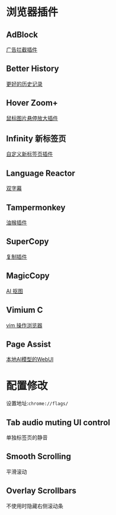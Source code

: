 # 浏览器插件
## AdBlock
[广告拦截插件](https://chromewebstore.google.com/detail/adblock-%E2%80%94-%E6%9C%80%E4%BD%B3%E5%B9%BF%E5%91%8A%E6%8B%A6%E6%88%AA%E5%B7%A5%E5%85%B7/gighmmpiobklfepjocnamgkkbiglidom)
## Better History
[更好的历史记录](https://chrome.google.com/webstore/detail/egehpkpgpgooebopjihjmnpejnjafefi)
## Hover Zoom+
[鼠标图片悬停放大插件](https://chromewebstore.google.com/detail/hover-zoom+/pccckmaobkjjboncdfnnofkonhgpceea)
## Infinity 新标签页
[自定义新标签页插件](https://chrome.google.com/webstore/detail/nnnkddnnlpamobajfibfdgfnbcnkgngh)
## Language Reactor
[双字幕](https://chromewebstore.google.com/detail/language-reactor/hoombieeljmmljlkjmnheibnpciblicm)
## Tampermonkey
[油猴插件](https://chromewebstore.google.com/detail/%E7%AF%A1%E6%94%B9%E7%8C%B4/dhdgffkkebhmkfjojejmpbldmpobfkfo)
## SuperCopy
[复制插件](https://chromewebstore.google.com/detail/supercopy-%E8%B6%85%E7%BA%A7%E5%A4%8D%E5%88%B6/onepmapfbjohnegdmfhndpefjkppbjkm)
## MagicCopy
[AI 抠图](https://chromewebstore.google.com/detail/magic-copy/nnifclicibdhgakebbnbfmomniihfmkg)
## Vimium C
[vim 操作浏览器](https://chromewebstore.google.com/detail/vimium-c-%E5%85%A8%E9%94%AE%E7%9B%98%E6%93%8D%E4%BD%9C%E6%B5%8F%E8%A7%88%E5%99%A8/hfjbmagddngcpeloejdejnfgbamkjaeg)
## Page Assist
[本地AI模型的WebUI](https://chromewebstore.google.com/detail/page-assist-%E6%9C%AC%E5%9C%B0-ai-%E6%A8%A1%E5%9E%8B%E7%9A%84-web/jfgfiigpkhlkbnfnbobbkinehhfdhndo)

# 配置修改
设置地址:`chrome://flags/`
## Tab audio muting UI control
单独标签页的静音
## Smooth Scrolling
平滑滚动
## Overlay Scrollbars
不使用时隐藏右侧滚动条
